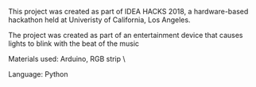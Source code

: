 This project was created as part of IDEA HACKS 2018, a hardware-based hackathon held at Univeristy of California, Los Angeles. 

The project was created as part of an entertainment device that causes lights to blink with the beat of the music

Materials used: Arduino, RGB strip \

Language: Python
